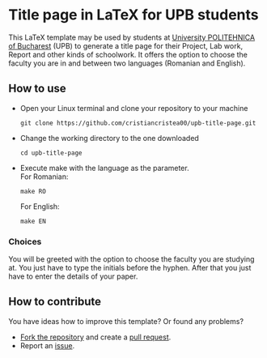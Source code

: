 # Title page in LaTeX for UPB students
This LaTeX template may be used by students at [University POLITEHNICA of Bucharest](https://upb.ro/en/) (UPB) to generate a title page for their Project, Lab work, Report and other kinds of schoolwork. It offers the option to choose the faculty you are in and between two languages (Romanian and English).

## How to use
- Open your Linux terminal and clone your repository to your machine
  ```
  git clone https://github.com/cristiancristea00/upb-title-page.git
  ```
- Change the working directory to the one downloaded
  ```
  cd upb-title-page
  ```
- Execute make with the language as the parameter. <br />
  For Romanian:
  ```
  make RO
  ```
  For English:
  ```
  make EN
  ```

### Choices
You will be greeted with the option to choose the faculty you are studying at. You just have to type the initials before the hyphen. After that you just have to enter the details of your paper.

## How to contribute
You have ideas how to improve this template?
Or found any problems?

- [Fork the repository](https://help.github.com/articles/fork-a-repo/) and create a [pull request](https://help.github.com/articles/creating-a-pull-request-from-a-fork/).
- Report an [issue](https://github.com/cristiancristea00/upb-title-page/issues).
